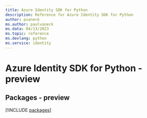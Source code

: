 ```yaml
---
title: Azure Identity SDK for Python
description: Reference for Azure Identity SDK for Python
author: pvaneck
ms.author: paulvaneck
ms.data: 04/13/2023
ms.topic: reference
ms.devlang: python
ms.service: identity
---
```

# Azure Identity SDK for Python - preview
## Packages - preview
[!INCLUDE [packages](identity-index.md)]